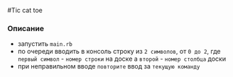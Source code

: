 #Tic cat toe
### Описание
- запустить `main.rb`
- по очереди вводить в консоль строку из `2 символов`, от `0 до 2`, где `первый символ` - `номер строки` на доске
  а `второй` - `номер столбца` доски
- при неправильном вводе `повторите` ввод за `текущую команду`